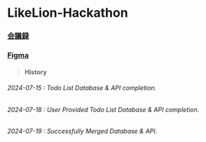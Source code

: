 # LikeLion-Hackathon

### [会議録](https://docs.google.com/document/d/1q98L3-qdRojePyOh-5ZUIalv5jVCzIac39IjWbg9Er0/edit)

### [Figma](https://www.figma.com/proto/Am6ehAp9Y3ZuqV7m3hA7zD/24_%EC%A0%80%EC%86%8D%EB%85%B8%ED%99%94_%EB%8A%90%EB%A6%BC%EC%9D%98%EB%AF%B8%ED%95%99?t=jEe87ggp40lpQifW-1&node-id=1-2&starting-point-node-id=1%3A2)

> #### History

###### 2024-07-15 : Todo List Database & API completion.

###### 2024-07-18 : User Provided Todo List Database & API completion.

###### 2024-07-19 : Successfully Merged Database & API.
